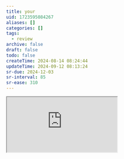 ```yaml
---
title: your
uid: 1723595084267
aliases: []
categories: []
tags:
  - review
archive: false
draft: false
todo: false
createTime: 2024-08-14 08:24:44
updateTime: 2024-09-12 08:13:24
sr-due: 2024-12-03
sr-interval: 85
sr-ease: 310
---
```


<iframe
  class="iframe_full"
  src="https://dict.youdao.com/result?word=your&lang=en"
>
</iframe>
